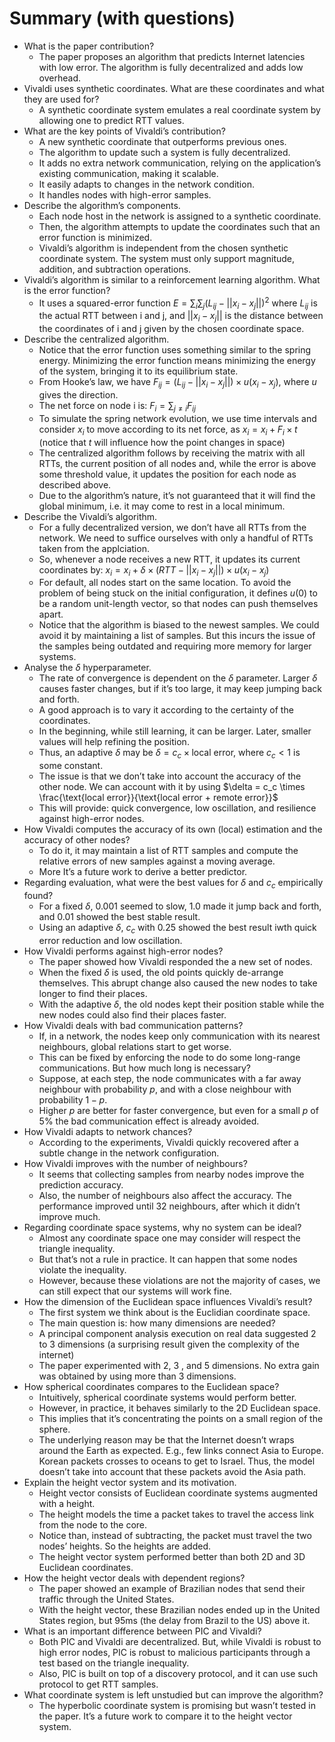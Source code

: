 # Summary (with questions)

- What is the paper contribution?
    - The paper proposes an algorithm that predicts Internet latencies with low error. The algorithm is fully decentralized and adds low overhead.
- Vivaldi uses synthetic coordinates. What are these coordinates and what they are used for?
    - A synthetic coordinate system emulates a real coordinate system by allowing one to predict RTT values.
- What are the key points of Vivaldi’s contribution?
    - A new synthetic coordinate that outperforms previous ones.
    - The algorithm to update such a system is fully decentralized.
    - It adds no extra network communication, relying on the application’s existing communication, making it scalable.
    - It easily adapts to changes in the network condition.
    - It handles nodes with high-error samples.
- Describe the algorithm’s components.
    - Each node host in the network is assigned to a synthetic coordinate.
    - Then, the algorithm attempts to update the coordinates such that an error function is minimized.
    - Vivaldi’s algorithm is independent from the chosen synthetic coordinate system. The system must only support magnitude, addition, and subtraction operations.
- Vivaldi’s algorithm is similar to a reinforcement learning algorithm. What is the error function?
    - It uses a squared-error function $E = \sum_i\sum_j (L_{ij} - || x_i - x_j || )^2$ where $L_{ij}$ is the actual RTT between i and j, and $||x_i - x_j||$ is the distance between the coordinates of i and j given by the chosen coordinate space.
- Describe the centralized algorithm.
    - Notice that the error function uses something similar to the spring energy. Minimizing the  error function means minimizing the energy of the system, bringing it to its equilibrium state.
    - From Hooke’s law, we have $F_{ij} = (L_{ij} - ||x_i - x_j||)\times u(x_i - x_j)$, where $u$ gives the direction.
    - The net force on node i is: $F_i = \sum_{j\neq i} F_{ij}$
    - To simulate the spring network evolution, we use time intervals and consider $x_i$ to move according to its net force, as $x_i = x_i + F_i\times t$ (notice that $t$ will influence how the point changes in space)
    - The centralized algorithm follows by receiving the matrix with all RTTs, the current position of all nodes and, while the error is above some threshold value, it updates the position for each node as described above.
    - Due to the algorithm’s nature, it’s not guaranteed that it will find the global minimum, i.e. it may come to rest in a local minimum.
- Describe the Vivaldi’s algorithm.
    - For a fully decentralized version, we don’t have all RTTs from the network. We need to suffice ourselves with only a handful of RTTs taken from the applciation.
    - So, whenever a node receives a new RTT, it updates its current coordinates by: $x_i = x_i + \delta \times (RTT - ||x_i - x_j || ) \times u(x_i-x_j)$
    - For default, all nodes start on the same location. To avoid the problem of being stuck on the initial configuration, it defines $u(0)$ to be a random unit-length vector, so that nodes can push themselves apart.
    - Notice that the algorithm is biased to the newest samples. We could avoid it by maintaining a list of samples. But this incurs the issue of the samples being outdated and requiring more memory for larger systems.
- Analyse the $\delta$ hyperparameter.
    - The rate of convergence is dependent on the $\delta$ parameter. Larger $\delta$ causes faster changes, but if it’s too large, it may keep jumping back and forth.
    - A good approach is to vary it according to the certainty of the coordinates.
    - In the beginning, while still learning, it can be larger. Later, smaller values will help refining the position.
    - Thus, an adaptive $\delta$ may be $\delta= c_c \times \text{local error}$, where $c_c<1$ is some constant.
    - The issue is that we don’t take into account the accuracy of the other node. We can account with it by using $\delta = c_c \times \frac{\text{local error}}{\text{local error + remote error}}$
    - This will provide: quick convergence, low oscillation, and resilience against high-error nodes.
- How Vivaldi computes the accuracy of its own (local) estimation and the accuracy of other nodes?
    - To do it, it may maintain a list of RTT samples and compute the relative errors of new samples against a moving average.
    - More It’s a future work to derive a better predictor.
- Regarding evaluation, what were the best values for $\delta$ and $c_c$ empirically found?
    - For a fixed $\delta$, 0.001 seemed to slow, 1.0 made it jump back and forth, and 0.01 showed the best stable result.
    - Using an adaptive $\delta$, $c_c$ with 0.25 showed the best result iwth quick error reduction and low oscillation.
- How Vivaldi performs against high-error nodes?
    - The paper showed how Vivaldi responded the a new set of nodes.
    - When the fixed $\delta$ is used, the old points quickly de-arrange themselves. This abrupt change also caused the new nodes to take longer to find their places.
    - With the adaptive $\delta$, the old nodes kept their position stable while the new nodes could also find their places faster.
- How Vivaldi deals with bad communication patterns?
    - If, in a network, the nodes keep only communication with its nearest neighbours, global relations start to get worse.
    - This can be fixed by enforcing the node to do some long-range communications. But how much long is necessary?
    - Suppose, at each step, the node communicates with a far away neighbour with probability $p$, and with a close neighbour with probability $1-p$.
    - Higher $p$ are better for faster convergence, but even for a small $p$ of 5% the bad communication effect is already avoided.
- How Vivaldi adapts to network chances?
    - According to the experiments, Vivaldi quickly recovered after a subtle change in the network configuration.
- How Vivaldi improves with the number of neighbours?
    - It seems that collecting samples from nearby nodes improve the prediction accuracy.
    - Also, the number of neighbours also affect the accuracy. The performance improved until 32 neighbours, after which it didn’t improve much.
- Regarding coordinate space systems, why no system can be ideal?
    - Almost any coordinate space one may consider will respect the triangle inequality.
    - But that’s not a rule in practice. It can happen that some nodes violate the inequality.
    - However, because these violations are not the majority of cases, we can still expect that our systems will work fine.
- How the dimension of the Euclidean space influences Vivaldi’s result?
    - The first system we think about is the Euclidian coordinate space.
    - The main question is: how many dimensions are needed?
    - A principal component analysis execution on real data suggested 2 to 3 dimensions (a surprising result given the complexity of the internet)
    - The paper experimented with 2, 3 , and 5 dimensions. No extra gain was obtained by using more than 3 dimensions.
- How spherical coordinates compares to the Euclidean space?
    - Intuitively, spherical coordinate systems would perform better.
    - However, in practice, it behaves similarly to the 2D Euclidean space.
    - This implies that it’s concentrating the points on a small region of the sphere.
    - The underlying reason may be that the Internet doesn’t wraps around the Earth as expected. E.g., few links connect Asia to Europe. Korean packets crosses to oceans to get to Israel. Thus, the model doesn’t take into account that these packets avoid the Asia path.
- Explain the height vector system and its motivation.
    - Height vector consists of Euclidean coordinate systems augmented with a height.
    - The height models the time a packet takes to travel the access link from the node to the core.
    - Notice than, instead of subtracting, the packet must travel the two nodes’ heights. So the heights are added.
    - The height vector system performed better than both 2D and 3D Euclidean coordinates.
- How the height vector deals with dependent regions?
    - The paper showed an example of Brazilian nodes that send their traffic through the United States.
    - With the height vector, these Brazilian nodes ended up in the United States region, but 95ms (the delay from Brazil to the US) above it.
- What is an important difference between PIC and Vivaldi?
    - Both PIC and Vivaldi are decentralized. But, while Vivaldi is robust to high error nodes, PIC is robust to malicious participants through a test based on the triangle inequality.
    - Also, PIC is built on top of a discovery protocol, and it can use such protocol to get RTT samples.
- What coordinate system is left unstudied but can improve the algorithm?
    - The hyperbolic coordinate system is promising but wasn’t tested in the paper. It’s a future work to compare it to the height vector system.
